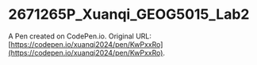 # 2671265P_Xuanqi_GEOG5015_Lab2

A Pen created on CodePen.io. Original URL: [https://codepen.io/xuanqi2024/pen/KwPxxRo](https://codepen.io/xuanqi2024/pen/KwPxxRo).

